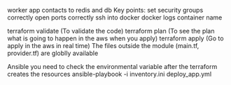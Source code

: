 worker app contacts to redis and db
Key points:
set security groups correctly 
open ports correctly
ssh into docker
docker logs container name


 terraform validate (To validate the code)
 terraform plan (To see the plan what is going to happen in the aws when you apply)
 terraform apply (Go to apply in the aws in real time)
 The files outside the module (main.tf, provider.tf) are globlly available

 Ansible
 you need to check the environmental variable after the terraform creates the resources
 ansible-playbook -i inventory.ini deploy_app.yml